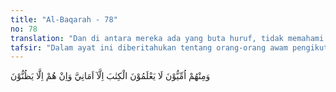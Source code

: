 ```yaml
---
title: "Al-Baqarah - 78"
no: 78
translation: "Dan di antara mereka ada yang buta huruf, tidak memahami Kitab (Taurat), kecuali hanya berangan-angan dan mereka hanya menduga-duga."
tafsir: "Dalam ayat ini diberitahukan tentang orang-orang awam pengikut-pengikut mereka yang mengikuti saja kemauan pendeta-pendeta yang memutarbalikkan isi Taurat. Baik pemimpin atau pun pengikutnya, keduanya dalam kesesatan. Di antara orang-orang Yahudi itu ada golongan ummi yaitu orang-orang yang buta huruf, tidak dapat membaca dan menulis. Mereka hanya dapat menghafal Kitab Taurat, tetapi mereka tidak dapat memahami makna dan kandungan isinya, dan amal perbuatannya pun tidak dapat mencerminkan apa yang dimaksud oleh isi Taurat itu. Mereka adalah kaum yang hanya mendasarkan sesuatu kepada sangkaan saja, tidak sampai kepada martabat keyakinan yang berdasarkan keterangan-keterangan yang pasti tidak meragukan. \n\nOrang-orang Yahudi itu memang banyak ingkar terhadap kebenaran, meskipun kebenaran itu telah terang dan jelas. Mereka banyak mendustakan ayat-ayat Allah, dan paling banyak tertipu oleh dirinya sendiri serta suka memakan harta orang lain dengan cara haram, seperti riba, menipu dan suap. Mereka menganggap bahwa mereka adalah orang yang paling utama di antara bangsa di dunia."
---
```


 وَمِنْهُمْ اُمِّيُّوْنَ لَا يَعْلَمُوْنَ الْكِتٰبَ اِلَّآ اَمَانِيَّ وَاِنْ هُمْ اِلَّا يَظُنُّوْنَ
